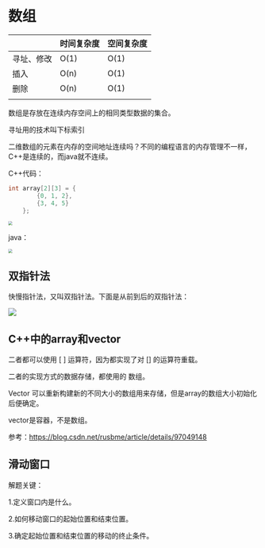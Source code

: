 

# 数组

|            | 时间复杂度 | 空间复杂度 |
| ---------- | ---------- | ---------- |
| 寻址、修改 | O(1)       | O(1)       |
| 插入       | O(n)       | O(1)       |
| 删除       | O(n)       | O(1)       |
|            |            |            |

数组是存放在连续内存空间上的相同类型数据的集合。

寻址用的技术叫下标索引

二维数组的元素在内存的空间地址连续吗？不同的编程语言的内存管理不一样，C++是连续的，而java就不连续。

C++代码：

```c++
int array[2][3] = {
		{0, 1, 2},
		{3, 4, 5}
    };
```

<img src="Pictures/数据结构算法Carl/C++二维数组.png" style="zoom:50%;" />

java：

<img src="Pictures/数据结构算法Carl/java二维数组.png" style="zoom:50%;" />

## 双指针法

快慢指针法，又叫双指针法。下面是从前到后的双指针法：

<img src="Pictures/数据结构算法Carl/从前到后的双指针法.gif"  />

## C++中的array和vector

二者都可以使用 [ ] 运算符，因为都实现了对 [] 的运算符重载。

二者的实现方式的数据存储，都使用的 数组。

Vector 可以重新构建新的不同大小的数组用来存储，但是array的数组大小初始化后便确定。

vector是容器，不是数组。

参考：https://blog.csdn.net/rusbme/article/details/97049148

## 滑动窗口

解题关键：

1.定义窗口内是什么。

2.如何移动窗口的起始位置和结束位置。

3.确定起始位置和结束位置的移动的终止条件。